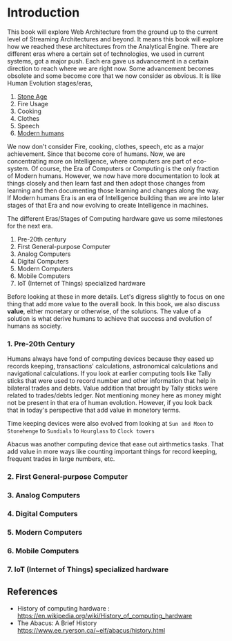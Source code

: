 # Introduction

This book will explore Web Architecture from the ground up to the current level of Streaming Architectures and beyond. It means this book will explore how we reached these architectures from the Analytical Engine. There are different eras where a certain set of technologies, we used in current systems, got a major push. Each era gave us advancement in a certain direction to reach where we are right now. Some advancement becomes obsolete and some become core that we now consider as obvious. It is like Human Evolution stages/eras,

 1. [Stone Age](https://en.wikipedia.org/wiki/Stone_Age#Beginning_of_the_Stone_Age)
 2. Fire Usage
 3. Cooking
 4. Clothes
 5. Speech
 6. [Modern humans](https://en.wikipedia.org/wiki/Behavioral_modernity)

We now don't consider Fire, cooking, clothes, speech, etc as a major achievement. Since that become core of humans. Now, we are concentrating more on Intelligence, where computers are part of eco-system. Of course, the Era of Computers or Computing is the only fraction of Modern humans. However, we now have more documentation to look at things closely and then learn fast and then adopt those changes from learning and then documenting those learning and changes along the way. If Modern humans Era is an era of Intelligence building than we are into later stages of that Era and now evolving to create Intelligence in machines. 

The different Eras/Stages of Computing hardware gave us some milestones for the next era. 

 1. Pre-20th century
 2. First General-purpose Computer
 3. Analog Computers
 4. Digital Computers
 5. Modern Computers
 6. Mobile Computers
 7. IoT (Internet of Things) specialized hardware

Before looking at these in more details. Let's digress slightly to focus on one thing that add more value to the overall book. In this book, we also discuss **value**, either monetary or otherwise, of the solutions. The value of a solution is what derive humans to achieve that success and evolution of humans as society. 

### 1. Pre-20th Century

Humans always have fond of computing devices because they eased up records keeping, transactions' calculations, astronomical calculations and navigational calculations. If you look at earlier computing tools like Tally sticks that were used to record number and other information that help in bilateral trades and debts. Value addition that brought by Tally sticks were related to trades/debts ledger. Not mentioning money here as money might not be present in that era of human evolution. However, if you look back that in today's perspective that add value in monetory terms. 

Time keeping devices were also evolved from looking at `Sun and Moon` to `Stonehenge` to `Sundials` to `Hourglass` to `Clock towers`

Abacus was another computing device that ease out airthmetics tasks. That add value in more ways like counting important things for record keeping, frequent trades in large numbers, etc.


### 2. First General-purpose Computer

### 3. Analog Computers

### 4. Digital Computers

### 5. Modern Computers

### 6. Mobile Computers

### 7. IoT (Internet of Things) specialized hardware




## References
- History of computing hardware : https://en.wikipedia.org/wiki/History_of_computing_hardware
- The Abacus: A Brief History https://www.ee.ryerson.ca/~elf/abacus/history.html
<!--stackedit_data:
eyJwcm9wZXJ0aWVzIjoiZXh0ZW5zaW9uczpcbiAgcHJlc2V0Oi
BnZm1cbiIsImhpc3RvcnkiOlstODUwOTczNzQ2LDY5ODA4OTg1
NSwtMjE0MjU2MDYzMywyMDY0OTg0ODQ5LC0xODIyODEyMTU3LC
03Mzg0NTEzNDIsLTEyNjY5MDc3NTMsLTI0ODIxNDU2MiwxMjYx
ODUxMjU5LDE0Njg4Nzk4MjcsLTM1MzY3NzAyMiwzOTA0MDA2MD
csODY4NzEzNDk2LDE5MTY0MjA4MjEsODU1NTgzODM1LC0xMjY4
Nzg2NTA0LDQ3NTMyMzM1NCwtNDk1MDgyNjEsLTI4NDM4NTE4NC
wtNzIyMjM0NzY4XX0=
-->